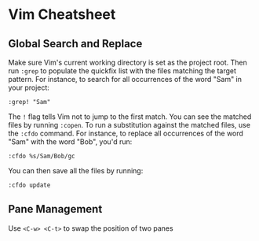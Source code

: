 # Vim Cheatsheet

## Global Search and Replace

Make sure Vim's current working directory is set as the project root. Then run `:grep` to populate
the quickfix list with the files matching the target pattern. For instance, to search for all
occurrences of the word "Sam" in your project:

```
:grep! "Sam"
```

The `!` flag tells Vim not to jump to the first match. You can see the matched files by running
`:copen`. To run a substitution against the matched files, use the `:cfdo` command. For instance, to
replace all occurrences of the word "Sam" with the word "Bob", you'd run:

```
:cfdo %s/Sam/Bob/gc
```

You can then save all the files by running:

```
:cfdo update
```

## Pane Management

Use `<C-w> <C-t>` to swap the position of two panes
